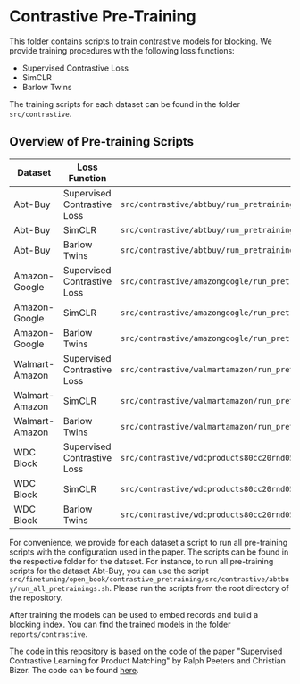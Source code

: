 # Contrastive Pre-Training

This folder contains scripts to train contrastive models for blocking. 
We provide training procedures with the following loss functions:
- Supervised Contrastive Loss
- SimCLR
- Barlow Twins

The training scripts for each dataset can be found in the folder `src/contrastive`.

## Overview of Pre-training Scripts
|Dataset | Loss Function | Script |
|---|---|---|
|Abt-Buy|Supervised Contrastive Loss|`src/contrastive/abtbuy/run_pretraining_supervised_contrastive_clean_roberta.sh`|
|Abt-Buy|SimCLR|`src/contrastive/abtbuy/run_pretraining_simclr_clean_roberta.sh`|
|Abt-Buy|Barlow Twins|`src/contrastive/abtbuy/run_pretraining_barlow_twins_clean_roberta.sh`|
|Amazon-Google|Supervised Contrastive Loss|`src/contrastive/amazongoogle/run_pretraining_supervised_contrastive_clean_roberta.sh`|
|Amazon-Google|SimCLR|`src/contrastive/amazongoogle/run_pretraining_simclr_clean_roberta.sh`|
|Amazon-Google|Barlow Twins|`src/contrastive/amazongoogle/run_pretraining_barlow_twins_clean_roberta.sh`|
|Walmart-Amazon|Supervised Contrastive Loss|`src/contrastive/walmartamazon/run_pretraining_supervised_contrastive_clean_roberta.sh`|
|Walmart-Amazon|SimCLR|`src/contrastive/walmartamazon/run_pretraining_simclr_clean_roberta.sh`|
|Walmart-Amazon|Barlow Twins|`src/contrastive/walmartamazon/run_pretraining_barlow_twins_clean_roberta.sh`|
|WDC Block|Supervised Contrastive Loss|`src/contrastive/wdcproducts80cc20rnd050un/run_pretraining_supervised_contrastive_clean_roberta.sh`|
|WDC Block|SimCLR|`src/contrastive/wdcproducts80cc20rnd050un/run_pretraining_simclr_clean_roberta.sh`|
|WDC Block|Barlow Twins|`src/contrastive/wdcproducts80cc20rnd050un/run_pretraining_barlow_twins_clean_roberta.sh`|

For convenience, we provide for each dataset a script to run all pre-training scripts with the configuration used in the paper.
The scripts can be found in the respective folder for the dataset.
For instance, to run all pre-training scripts for the dataset Abt-Buy, you can use the script `src/finetuning/open_book/contrastive_pretraining/src/contrastive/abtbuy/run_all_pretrainings.sh`.
Please run the scripts from the root directory of the repository.

After training the models can be used to embed records and build a blocking index.
You can find the trained models in the folder `reports/contrastive`.

The code in this repository is based on the code of the paper "Supervised Contrastive Learning for Product Matching" by Ralph Peeters and Christian Bizer. The code can be found [here](https://github.com/wbsg-uni-mannheim/contrastive-product-matching).
